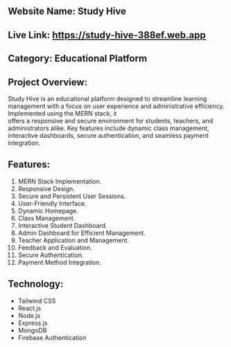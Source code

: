 ## Website Name: Study Hive
## Live Link: https://study-hive-388ef.web.app
## Category: Educational Platform
## Project Overview:
  Study Hive is an educational platform designed to streamline learning management with a focus on user experience and administrative efficiency. Implemented using the MERN stack, it     
  offers a responsive and secure environment for students, teachers, and administrators alike. Key features include dynamic class management, interactive dashboards, secure 
  authentication, and seamless payment integration.
## Features: 
1. MERN Stack Implementation.
3. Responsive Design.
4. Secure and Persistent User Sessions.
5. User-Friendly Interface.
6. Dynamic Homepage.
7. Class Management.
8. Interactive Student Dashboard.
9. Admin Dashboard for Efficient Management.
10. Teacher Application and Management.
11. Feedback and Evaluation.
12. Secure Authentication.
13. Payment Method Integration.
## Technology:
  - Tailwind CSS
  - React.js
  - Node.js
  - Express.js
  - MongoDB
  - Firebase Authentication
